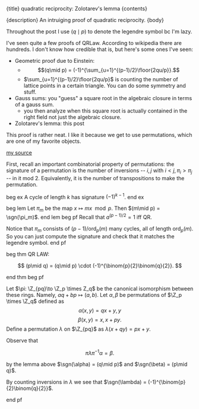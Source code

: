 {title}
quadratic reciprocity: Zolotarev's lemma
{contents}

{description}
An intruiging proof of quadratic reciprocity.
{body}

Throughout the post I use $(q\mid p)$ to denote the legendre
symbol bc I'm lazy.

I've seen quite a few proofs of QRLaw.
According to wikipedia there are hundreds. I don't know how
credible that is, but here's some ones I've seen:

- Geometric proof due to Einstein: 
  - $$(q\mid p) = (-1)^{\sum_{u=1}^{(p-1)/2}\floor{2qu/p}}.$$
  - $\sum_{u=1}^{(p-1)/2}\floor{2qu/p}$ is counting the number of
      lattice points in a certain triangle. You can do some
      symmetry and stuff.
- Gauss sums: you "guess" a square root in the algebraic closure in terms of a gauss sum. 
  - you then analyze when this square root is actually contained in the right field not just the algebraic closure.
- Zolotarev's lemma: this post

This proof is rather neat. I like it because we get to use
permutations, which are one of my favorite objects.

[my source](https://planetmath.org/zolotarevslemma)

First, recall an important combinatorial property of
permutations: the signature of a permutation is the number of
inversions -- $i,j$ with  $i<j, \pi_i > \pi_j$ -- in it mod 2.
Equivalently, it is the number of transpositions to make the
permutation.

beg ex
A cycle of length $k$ has signature $(-1)^{k-1}$.
end ex

beg lem
Let $\pi_m$ be the map  $x\mapsto mx \mod p.$
Then  $(m\mid p) = \sgn(\pi_m)$.
end lem
beg pf
Recall that $a^{(p-1)/2} = 1$ iff QR.

Notice that $\pi_m$ consists of $(p-1)/\text{ord}_p(m)$ many cycles,
all of length  $\text{ord}_p(m)$.
So you can just compute the signature and check that it matches
the legendre symbol.
end pf

beg thm
QR LAW:

$$ (p\mid q) = (q\mid p) \cdot (-1)^{\binom{p}{2}\binom{q}{2}}. $$ 

end thm
beg pf

Let $\pi: \Z_{pq}\to \Z_p \times Z_q$ be the canonical
isomorphism between these rings. Namely,  $aq+bp \mapsto (a,b)$.
Let  $\alpha,\beta$ be permutations of  $\Z_p \times \Z_q$
defined as
 $$ \alpha(x,y) = qx+y,y $$
 $$ \beta(x,y) = x, x+py. $$
Define a permutation $\lambda$ on $\Z_{pq}$ as  $\lambda(x+qy) =
px+y$.

Observe that 

 $$ \pi \lambda \pi^{-1} \alpha = \beta. $$ 

 by the lemma above $\sgn(\alpha) = (q\mid p)$ and  $\sgn(\beta)
 = (p\mid q)$.

 By counting inversions in  $\lambda$ we see that  $\sgn(\lambda) = (-1)^{\binom{p}{2}\binom{q}{2}}$.

end pf
